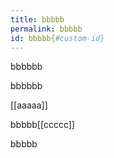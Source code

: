 ```yaml
---
title: bbbbb
permalink: bbbbb
id: bbbbb{#custom-id}
---
```


bbbbbb

bbbbbb

[[aaaaa]]

bbbbb[[ccccc]]

bbbbb
